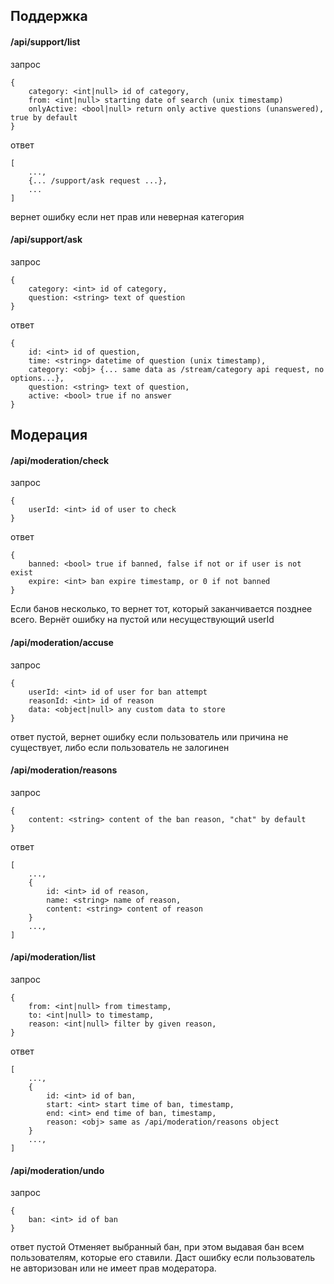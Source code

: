 ## Поддержка

#### /api/support/list
запрос
```
{
    category: <int|null> id of category,
    from: <int|null> starting date of search (unix timestamp)
    onlyActive: <bool|null> return only active questions (unanswered), true by default
}
```
ответ
```
[
    ...,
    {... /support/ask request ...},
    ...
]
```
вернет ошибку если нет прав или неверная категория

#### /api/support/ask
запрос
```
{
    category: <int> id of category,
    question: <string> text of question
}
```
ответ
```
{
    id: <int> id of question,
    time: <string> datetime of question (unix timestamp),
    category: <obj> {... same data as /stream/category api request, no options...},
    question: <string> text of question,
    active: <bool> true if no answer
}
```

## Модерация

#### /api/moderation/check
запрос
```
{
    userId: <int> id of user to check
}
```
ответ
```
{
    banned: <bool> true if banned, false if not or if user is not exist
    expire: <int> ban expire timestamp, or 0 if not banned
}
```
Если банов несколько, то вернет тот, который заканчивается позднее всего. Вернёт ошибку на пустой или 
несуществующий userId

#### /api/moderation/accuse
запрос
```
{
    userId: <int> id of user for ban attempt
    reasonId: <int> id of reason
    data: <object|null> any custom data to store
}
```
ответ пустой, вернет ошибку если пользователь или причина не существует, либо если пользователь не залогинен

#### /api/moderation/reasons
запрос
```
{
    content: <string> content of the ban reason, "chat" by default
}
```
 
ответ
```
[
    ...,
    {
        id: <int> id of reason,
        name: <string> name of reason,
        content: <string> content of reason
    }
    ...,
]
```

#### /api/moderation/list
запрос
```
{
    from: <int|null> from timestamp,
    to: <int|null> to timestamp,
    reason: <int|null> filter by given reason,
}
```
ответ
```
[
    ...,
    {
        id: <int> id of ban,
        start: <int> start time of ban, timestamp,
        end: <int> end time of ban, timestamp,
        reason: <obj> same as /api/moderation/reasons object
    }
    ...,
]
```
 
#### /api/moderation/undo
запрос
```
{
    ban: <int> id of ban
}
```
ответ пустой
Отменяет выбранный бан, при этом выдавая бан всем пользователям, которые его ставили. 
Даст ошибку если пользователь не авторизован или не имеет прав модератора.